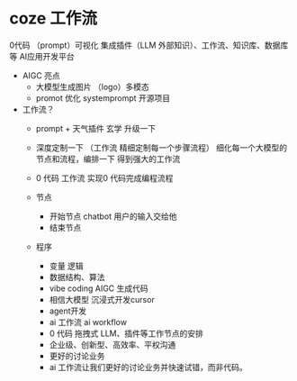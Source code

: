 # coze 工作流
0代码 （prompt）可视化 集成插件（LLM 外部知识）、工作流、知识库、数据库等
AI应用开发平台

- AIGC 亮点
   - 大模型生成图片 （logo）多模态
   - promot 优化
     systemprompt 开源项目
- 工作流？
    - prompt + 天气插件 玄学 
    升级一下
    - 深度定制一下 （工作流 精细定制每一个步骤流程）
    细化每一个大模型的节点和流程，编排一下
    得到强大的工作流
    - 0 代码
      工作流 实现0 代码完成编程流程

    - 节点
      - 开始节点
        chatbot 用户的输入交给他
      - 结束节点
     
    - 程序
      - 变量 逻辑
      - 数据结构、算法
      - vibe coding AIGC 生成代码
      - 相信大模型 沉浸式开发cursor
      - agent开发
      - ai 工作流 ai workflow
      - 0 代码 拖拽式
        LLM、插件等工作节点的安排
      - 企业级、创新型、高效率、平权沟通
      - 更好的讨论业务
      - ai 工作流让我们更好的讨论业务并快速试错，而非代码。